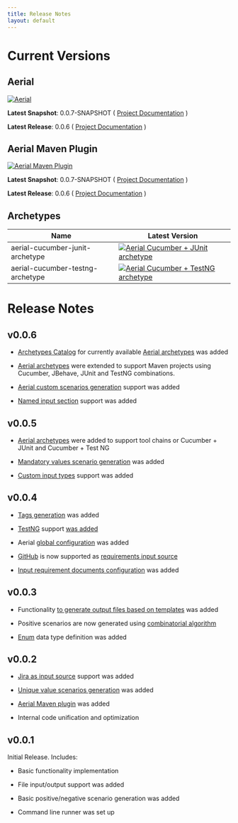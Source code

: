 ```yaml
---
title: Release Notes
layout: default
---
```


# Current Versions

## Aerial

[![Aerial](https://maven-badges.herokuapp.com/maven-central/com.github.mkolisnyk/aerial/badge.svg?style=flat)](http://mvnrepository.com/artifact/com.github.mkolisnyk/aerial)

**Latest Snapshot**: 0.0.7-SNAPSHOT ( [Project Documentation](/aerial/aerial-0.0.7-SNAPSHOT) )

**Latest Release**: 0.0.6 ( [Project Documentation](/aerial/aerial-0.0.6) )

## Aerial Maven Plugin

[![Aerial Maven Plugin](https://maven-badges.herokuapp.com/maven-central/com.github.mkolisnyk/aerial-maven-plugin/badge.svg?style=flat)](http://mvnrepository.com/artifact/com.github.mkolisnyk/aerial-maven-plugin)

**Latest Snapshot**: 0.0.7-SNAPSHOT ( [Project Documentation](/aerial/aerial-maven-plugin-0.0.7-SNAPSHOT) )

**Latest Release**: 0.0.6 ( [Project Documentation](/aerial/aerial-maven-plugin-0.0.6) )

## Archetypes

| Name | Latest Version |
| ---- | -------------- |
| aerial-cucumber-junit-archetype | [![Aerial Cucumber + JUnit archetype](https://maven-badges.herokuapp.com/maven-central/com.github.mkolisnyk/aerial-cucumber-junit-archetype/badge.svg?style=flat)](http://mvnrepository.com/artifact/com.github.mkolisnyk/aerial-cucumber-junit-archetype) |
| aerial-cucumber-testng-archetype | [![Aerial Cucumber + TestNG archetype](https://maven-badges.herokuapp.com/maven-central/com.github.mkolisnyk/aerial-cucumber-testng-archetype/badge.svg?style=flat)](http://mvnrepository.com/artifact/com.github.mkolisnyk/aerial-cucumber-testng-archetype) |

# Release Notes

## v0.0.6

* [Archetypes Catalog](/aerial/archetypes-catalog.xml) for currently available [Aerial archetypes](/aerial/features#maven-archetypes) was added

* [Aerial archetypes](/aerial/features#maven-archetypes) were extended to support Maven projects using Cucumber, JBehave, JUnit and TestNG combinations.

* [Aerial custom scenarios generation](/aerial/extensions-dev-guide#custom-scenario-generators) support was added

* [Named input section](/aerial/user-guide#using-references-for-input-data) support was added

## v0.0.5

* [Aerial archetypes](/aerial/features#maven-archetypes) were added to support tool chains or Cucumber + JUnit and Cucumber + Test NG

* [Mandatory values scenario generation](/aerial/features#mandatory-value-scenarios) was added

* [Custom input types](/aerial/extensions-dev-guide#custom-types-definition) support was added

## v0.0.4

* [Tags generation](/aerial/features#tags-generation) was added

* [TestNG](http://testng.org) support [was added](/aerial/features#testng)

* Aerial [global configuration](/aerial/configuration-guide#general-configuration-options) was added

* [GitHub](http://github.com) is now supported as [requirements input source](/aerial/features#github)

* [Input requirement documents configuration](/aerial/configuration-guide#source-document-parsing-templates) was added

## v0.0.3

* Functionality [to generate output files based on templates](/aerial/configuration-guide#scenario-generation-templates) was added

* Positive scenarios are now generated using [combinatorial algorithm](/aerial/features#combinatorial-tests-optimization)

* [Enum](/aerial/features#enums) data type definition was added

## v0.0.2

* [Jira as input source](/aerial/features#jira) support was added

* [Unique value scenarios generation](/aerial/features#unique-value-scenarios) was added

* [Aerial Maven plugin](/aerial/features#maven-plugin) was added

* Internal code unification and optimization

## v0.0.1

Initial Release. Includes:

* Basic functionality implementation

* File input/output support was added

* Basic positive/negative scenario generation was added

* Command line runner was set up